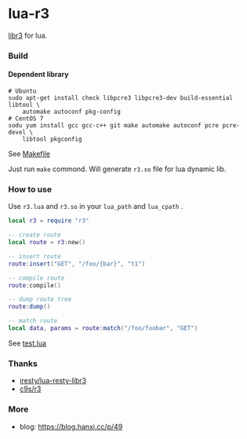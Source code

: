 # lua-r3

[libr3](https://github.com/c9s/r3) for lua.

### Build

#### Dependent library

```
# Ubuntu
sudo apt-get install check libpcre3 libpcre3-dev build-essential libtool \
    automake autoconf pkg-config
# CentOS 7
sodu yum install gcc gcc-c++ git make automake autoconf pcre pcre-devel \
    libtool pkgconfig
```

See [Makefile](https://github.com/hanxi/lua-r3/blob/main/Makefile)

Just run `make` commond. Will generate `r3.so` file for lua dynamic lib.

### How to use

Use `r3.lua` and `r3.so` in your `lua_path` and `lua_cpath` .

```lua
local r3 = require "r3"

-- create route
local route = r3:new()

-- insert route
route:insert("GET", "/foo/{bar}", "t1")

-- compile route
route:compile()

-- dump route tree
route:dump()

-- match route
local data, params = route:match("/foo/foobar", "GET")

```

See [test.lua](https://github.com/hanxi/lua-r3/blob/main/test.lua)

### Thanks

- [iresty/lua-resty-libr3](https://github.com/iresty/lua-resty-libr3)
- [c9s/r3](https://github.com/c9s/r3)

### More

- blog: https://blog.hanxi.cc/p/49

